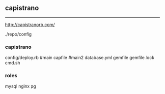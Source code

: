 ## capistrano
---

http://capistranorb.com/

./repo/config

### capistrano
config/deploy.rb #main
capfile          #main2
database.yml
gemfile
gemfile.lock
cmd.sh


### roles
mysql
nginx
pg







